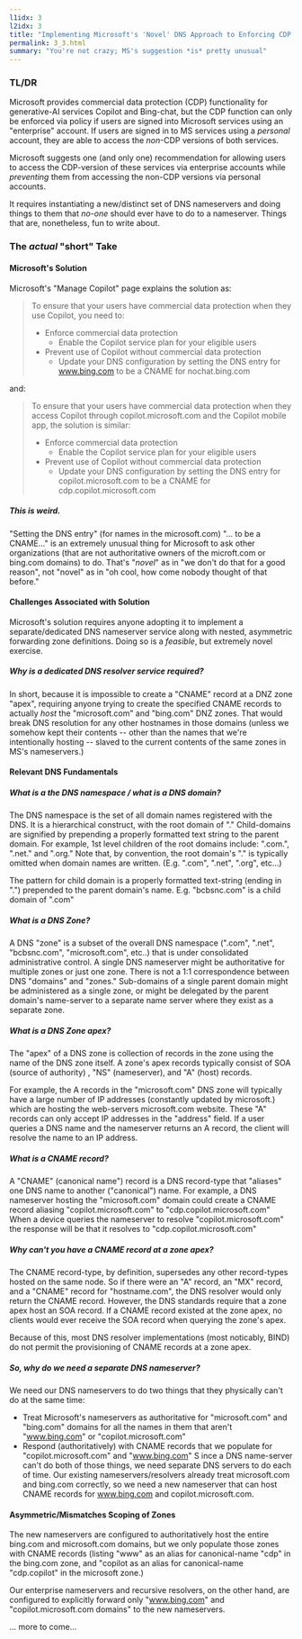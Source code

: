 ```yaml
---
l1idx: 3
l2idx: 3
title: "Implementing Microsoft's 'Novel' DNS Approach to Enforcing CDP for Copilot and Bing Chat"
permalink: 3_3.html
summary: "You're not crazy; MS's suggestion *is* pretty unusual"
---
```



### TL/DR

Microsoft provides commercial data protection (CDP) functionality for generative-AI services Copilot and Bing-chat, but the CDP function can only be enforced via policy if users are signed into Microsoft services using an "enterprise" account.  If users are signed in to MS services using a *personal* account, they are able to access the *non*-CDP versions of both services.

Microsoft suggests one (and only one) recommendation for allowing users to access the CDP-version of these services via enterprise accounts while *preventing* them from accessing the non-CDP versions via personal accounts.

It requires instantiating a new/distinct set of DNS nameservers and doing things to them that *no-one* should ever have to do to a nameserver.  Things that are, nonetheless, fun to write about.

### The *actual* "short" Take

#### Microsoft's Solution

Microsoft's "Manage Copilot" page explains the solution as:

>To ensure that your users have commercial data protection when they use Copilot, you need to:
>
> - Enforce commercial data protection 
>    - Enable the Copilot service plan for your eligible users
> - Prevent use of Copilot without commercial data protection
>    - Update your DNS configuration by setting the DNS entry for www.bing.com to be a CNAME for nochat.bing.com

and:

> To ensure that your users have commercial data protection when they access Copilot through copilot.microsoft.com and the Copilot mobile app, the solution is similar:
> - Enforce commercial data protection 
>    - Enable the Copilot service plan for your eligible users
> - Prevent use of Copilot without commercial data protection
>    - Update your DNS configuration by setting the DNS entry for copilot.microsoft.com to be a CNAME for cdp.copilot.microsoft.com

##### This is *weird*.

"Setting the DNS entry" (for names in the microsoft.com) "... to be a CNAME..." is an extremely unusual thing for Microsoft to ask other organizations (that are not authoritative owners of the microft.com or bing.com domains) to do.  That's "*novel*" as in  "we don't do that for a good reason", not "novel" as in "oh cool, how come nobody thought of that before."

#### Challenges Associated with Solution

Microsoft's solution requires anyone adopting it to implement a separate/dedicated DNS nameserver service along with nested, asymmetric forwarding zone definitions.  Doing so is a *feasible*, but extremely novel exercise.

##### Why is a dedicated DNS resolver service required?

In short, because it is impossible to create a "CNAME" record at a DNZ zone "apex", requiring anyone trying to create the specified CNAME records to actually *host* the "microsoft.com" and "bing.com" DNZ zones.  That would break DNS resolution for any other hostnames in those domains (unless we somehow kept their contents -- other than the names that we're intentionally hosting -- slaved to the current contents of the same zones in MS's nameservers.)

#### Relevant DNS Fundamentals

##### What is a the DNS namespace / what is a DNS domain?

The DNS namespace is the set of all domain names registered with the DNS.  It is a hierarchical construct, with the root domain of "."  Child-domains are signified by prepending a properly formatted text string to the parent domain.  For example, 1st level children of the root domains include:   ".com.", ".net." and ".org."   Note that, by convention, the root domain's "." is typically omitted when domain names are written.  (E.g. ".com", ".net", ".org", etc...)

The pattern for child domain is a properly formatted text-string (ending in ".") prepended to the parent domain's name.  E.g. "bcbsnc.com" is a child domain of ".com"

##### What is a DNS Zone?

A DNS "zone" is a subset of the overall DNS namespace (".com", ".net", "bcbsnc.com", "microsoft.com", etc..) that is under consolidated administrative control.  A single DNS nameserver might be authoritative for multiple zones or just one zone.  There is not a 1:1 correspondence between DNS "domains" and "zones."  Sub-domains of a single parent domain might be administered as a single zone, or might be delegated by the parent domain's name-server to a separate name server where they exist as a separate zone.

##### What is a DNS Zone apex?

The "apex" of a DNS zone is collection of records in the zone using the name of the DNS zone itself.  A zone's apex records typically consist of SOA (source of authority) , "NS" (nameserver), and "A" (host) records.   

For example, the A records in the "microsoft.com" DNS zone will typically have a large number of IP addresses (constantly updated by microsoft.) which are hosting the web-servers microsoft.com website.   These "A" records can only accept IP addresses in the "address" field. If a user queries a DNS name and the nameserver returns an A record, the client will resolve the name to an IP address.

##### What is a CNAME record?

A "CNAME" (canonical name") record is a DNS record-type that "aliases" one DNS name to another ("canonical") name.  For example, a DNS nameserver hosting the "microsoft.com" domain could create a CNAME record aliasing "copilot.microsoft.com" to "cdp.copilot.microsoft.com"  When a device queries the nameserver to resolve "copilot.microsoft.com" the response will be that it resolves to "cdp.copilot.microsoft.com"

##### Why can't you have a CNAME record at a zone apex?

The CNAME record-type, by definition, supersedes any other record-types hosted on the same node.   So if there were an "A" record, an "MX" record, and a "CNAME" record for "hostname.com", the DNS resolver would only  return the CNAME record.  However, the DNS standards require that a zone apex host an SOA record.  If a CNAME record existed at the zone apex, no clients would ever receive the SOA record when querying the zone's apex.

Because of this, most DNS resolver implementations (most noticably, BIND) do not permit the provisioning of CNAME records at a zone apex.

#####  So, why do we need a separate DNS nameserver?

We need our DNS nameservers to do two things that they physically can't do at the same time:

- Treat Microsoft's nameservers as authoritative for "microsoft.com" and "bing.com" domains for all the names in them that aren't "www.bing.com" or "copilot.microsoft.com"
- Respond (authoritatively) with CNAME records that we  populate for "copilot.microsoft.com" and "www.bing.com"
S
ince a DNS name-server can't do both  of those things, we need separate DNS servers to do each of time.  Our existing nameservers/resolvers already treat microsoft.com and bing.com correctly, so we need a new  nameserver that can host CNAME records for www.bing.com and copilot.microsoft.com.

#### Asymmetric/Mismatches Scoping of Zones

The new nameservers are configured to authoritatively host the entire bing.com and microsoft.com domains, but we only populate those zones with CNAME records (listing "www" as an alias for canonical-name "cdp" in the bing.com zone, and "copilot as an alias for canonical-name "cdp.copilot" in the microsoft zone.)

Our enterprise nameservers and recursive resolvers, on the other hand, are configured to explicitly forward only "www.bing.com" and "copilot.microsoft.com domains" to the new nameservers.

...  more to come...